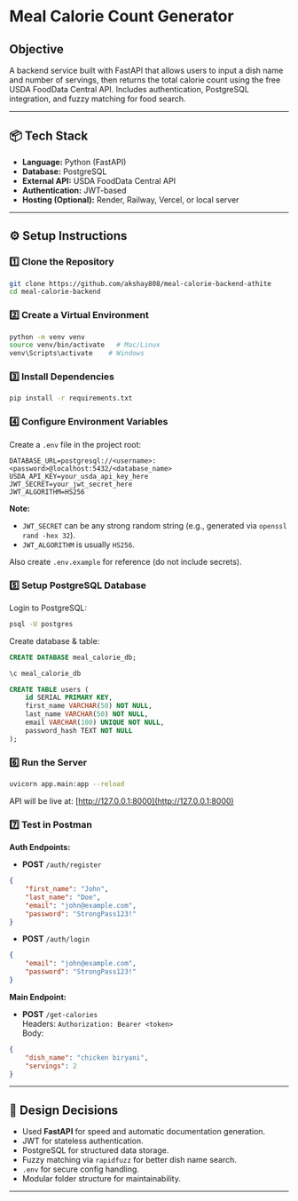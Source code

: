 # Meal Calorie Count Generator

## Objective
A backend service built with FastAPI that allows users to input a dish name and number of servings, then returns the total calorie count using the free USDA FoodData Central API. Includes authentication, PostgreSQL integration, and fuzzy matching for food search.

---

## 📦 Tech Stack
- **Language:** Python (FastAPI)
- **Database:** PostgreSQL
- **External API:** USDA FoodData Central API
- **Authentication:** JWT-based
- **Hosting (Optional):** Render, Railway, Vercel, or local server

---

## ⚙️ Setup Instructions

### 1️⃣ Clone the Repository
```bash
git clone https://github.com/akshay808/meal-calorie-backend-athite
cd meal-calorie-backend
```

### 2️⃣ Create a Virtual Environment
```bash
python -m venv venv
source venv/bin/activate   # Mac/Linux
venv\Scripts\activate    # Windows
```

### 3️⃣ Install Dependencies
```bash
pip install -r requirements.txt
```

### 4️⃣ Configure Environment Variables
Create a `.env` file in the project root:
```env
DATABASE_URL=postgresql://<username>:<password>@localhost:5432/<database_name>
USDA_API_KEY=your_usda_api_key_here
JWT_SECRET=your_jwt_secret_here
JWT_ALGORITHM=HS256
```

**Note:**
- `JWT_SECRET` can be any strong random string (e.g., generated via `openssl rand -hex 32`).
- `JWT_ALGORITHM` is usually `HS256`.

Also create `.env.example` for reference (do not include secrets).

### 5️⃣ Setup PostgreSQL Database
Login to PostgreSQL:
```bash
psql -U postgres
```
Create database & table:
```sql
CREATE DATABASE meal_calorie_db;

\c meal_calorie_db

CREATE TABLE users (
    id SERIAL PRIMARY KEY,
    first_name VARCHAR(50) NOT NULL,
    last_name VARCHAR(50) NOT NULL,
    email VARCHAR(100) UNIQUE NOT NULL,
    password_hash TEXT NOT NULL
);
```

### 6️⃣ Run the Server
```bash
uvicorn app.main:app --reload
```
API will be live at: [http://127.0.0.1:8000](http://127.0.0.1:8000)

### 7️⃣ Test in Postman
**Auth Endpoints:**
- **POST** `/auth/register`
```json
{
    "first_name": "John",
    "last_name": "Doe",
    "email": "john@example.com",
    "password": "StrongPass123!"
}
```
- **POST** `/auth/login`
```json
{
    "email": "john@example.com",
    "password": "StrongPass123!"
}
```

**Main Endpoint:**
- **POST** `/get-calories`  
Headers: `Authorization: Bearer <token>`  
Body:
```json
{
    "dish_name": "chicken biryani",
    "servings": 2
}
```

---

## 📌 Design Decisions
- Used **FastAPI** for speed and automatic documentation generation.
- JWT for stateless authentication.
- PostgreSQL for structured data storage.
- Fuzzy matching via `rapidfuzz` for better dish name search.
- `.env` for secure config handling.
- Modular folder structure for maintainability.

---